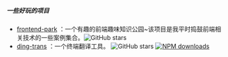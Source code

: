 ##### 一些好玩的项目

- [frontend-park](https://github.com/wangrongding/frontend-park) ：一个有趣的前端趣味知识公园~该项目是我平时捣鼓前端相关技术的一些案例集合。![GitHub stars](https://img.shields.io/github/stars/wangrongding/frontend-park?style=flat)
- [ding-trans](https://github.com/wangrongding/ding-trans) ：一个终端翻译工具。 ![GitHub stars](https://img.shields.io/github/stars/wangrongding/ding-trans?style=flat) [![NPM downloads](https://img.shields.io/npm/dm/veact?style=flat&label=&color=cb3837&labelColor=cb0000&logo=npm)](https://www.npmjs.com/package/veact)
